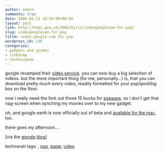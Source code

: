 ```yaml
---
author: admin
comments: true
date: 2006-01-11 10:34:00+00:00
layout: post
link: http://habi.gna.ch/2006/01/11/videogooglecom-for-psp/
slug: videogooglecom-for-psp
title: video.google.com for psp
wordpress_id: 126
categories:
- gadgets and gizmos
- linkdump
- technospeak
---
```



google revamped their [video service](http://video.google.com/). you can now buy a big selection of videos. but the more important thing (for me, personally...) is, that you can download pretty much every video, readily formatted for your psp/ipod/big box on the floor.
  
now i really need tho fork out those 15 bucks for [pspware](http://www.nullriver.com/index/products/pspware), so i don't get that nag-screen when synching my movies over to my new gadget.
  
oh, and google earth is now officially out of beta and [available for the mac](http://earth.google.com/download-earth.html), too.
  
there goes my afternoon....



[via the [google](http://googleblog.blogspot.com/2006/01/new-year-for-google-video.html) [blog](http://googleblog.blogspot.com/2006/01/google-earth-in-mac-world-pc-too.html)]





technorati tags: [](http://www.technorati.com/tag/), [psp](http://www.technorati.com/tag/psp), [pspw](http://www.technorati.com/tag/pspw), [video](http://www.technorati.com/tag/video)
